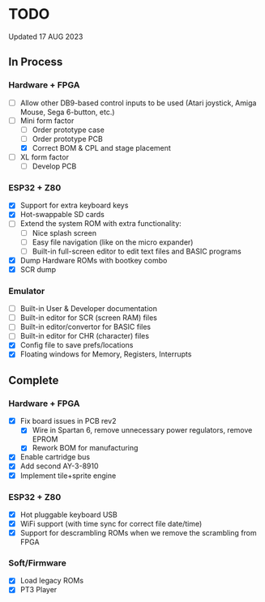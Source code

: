 # TODO
Updated 17 AUG 2023

## In Process

### Hardware + FPGA
- [ ] Allow other DB9-based control inputs to be used (Atari joystick, Amiga Mouse, Sega 6-button, etc.)
- [ ] Mini form factor
  - [ ] Order prototype case
  - [ ] Order prototype PCB
  - [x] Correct BOM & CPL and stage placement
- [ ] XL form factor
  - [ ] Develop PCB

### ESP32 + Z80
- [x] Support for extra keyboard keys
- [x] Hot-swappable SD cards
- [ ] Extend the system ROM with extra functionality:
  - [ ] Nice splash screen
  - [ ] Easy file navigation (like on the micro expander)
  - [ ] Built-in full-screen editor to edit text files and BASIC programs
- [x] Dump Hardware ROMs with bootkey combo
- [x] SCR dump

### Emulator
- [ ] Built-in User & Developer documentation
- [ ] Built-in editor for SCR (screen RAM) files
- [ ] Built-in editor/convertor for BASIC files
- [ ] Built-in editor for CHR (character) files
- [x] Config file to save prefs/locations
- [x] Floating windows for Memory, Registers, Interrupts

## Complete

### Hardware + FPGA
- [x] Fix board issues in PCB rev2
  - [x] Wire in Spartan 6, remove unnecessary power regulators, remove EPROM 
  - [x] Rework BOM for manufacturing 
- [x] Enable cartridge bus
- [x] Add second AY-3-8910
- [x] Implement tile+sprite engine

### ESP32 + Z80
- [x] Hot pluggable keyboard USB
- [x] WiFi support (with time sync for correct file date/time)
- [x] Support for descrambling ROMs when we remove the scrambling from FPGA

### Soft/Firmware
 - [x] Load legacy ROMs
 - [X] PT3 Player
